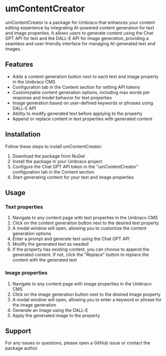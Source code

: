 ﻿# umContentCreator

umContentCreator is a package for Umbraco that enhances your content editing experience by integrating AI-powered content generation for text and image properties.
It allows users to generate content using the Chat GPT API for text and the DALL-E API for image generation, providing a seamless and user-friendly interface for managing AI-generated text and images.

## Features
* Adds a content generation button next to each text and image property in the Umbraco CMS
* Configuration tab in the Content section for setting API tokens
* Customizable content generation options, including max words per response and model behavior for text properties
* Image generation based on user-defined keywords or phrases using DALL-E API
* Ability to modify generated text before applying to the property
* Append or replace content in text properties with generated content

## Installation

Follow these steps to install umContentCreator:

1) Download the package from NuGet
2) Install the package in your Umbraco project
3) Configure the Chat GPT API token in the "umContentCreator" configuration tab in the Content section
4) Start generating content for your text and image properties

## Usage

### Text properties
1) Navigate to any content page with text properties in the Umbraco CMS
2) Click on the content generation button next to the desired text property
3) A modal window will open, allowing you to customize the content generation options
4) Enter a prompt and generate text using the Chat GPT API
5) Modify the generated text as needed
6) If the property has existing content, you can choose to append the generated content. If not, click the "Replace" button to replace the content with the generated text

### Image properties
1) Navigate to any content page with image properties in the Umbraco CMS
2) Click on the image generation button next to the desired image property
3) A modal window will open, allowing you to enter a keyword or phrase for the image generation
4) Generate an image using the DALL-E
5) Apply the generated image to the property

## Support
For any issues or questions, please open a GitHub issue or contact the package author.